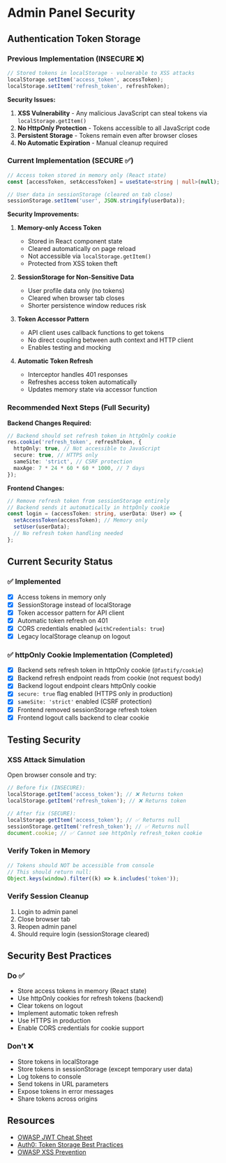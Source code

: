 # Admin Panel Security

## Authentication Token Storage

### Previous Implementation (INSECURE ❌)

```typescript
// Stored tokens in localStorage - vulnerable to XSS attacks
localStorage.setItem('access_token', accessToken);
localStorage.setItem('refresh_token', refreshToken);
```

**Security Issues:**

1. **XSS Vulnerability** - Any malicious JavaScript can steal tokens via `localStorage.getItem()`
2. **No HttpOnly Protection** - Tokens accessible to all JavaScript code
3. **Persistent Storage** - Tokens remain even after browser closes
4. **No Automatic Expiration** - Manual cleanup required

### Current Implementation (SECURE ✅)

```typescript
// Access token stored in memory only (React state)
const [accessToken, setAccessToken] = useState<string | null>(null);

// User data in sessionStorage (cleared on tab close)
sessionStorage.setItem('user', JSON.stringify(userData));
```

**Security Improvements:**

1. **Memory-only Access Token**
   - Stored in React component state
   - Cleared automatically on page reload
   - Not accessible via `localStorage.getItem()`
   - Protected from XSS token theft

2. **SessionStorage for Non-Sensitive Data**
   - User profile data only (no tokens)
   - Cleared when browser tab closes
   - Shorter persistence window reduces risk

3. **Token Accessor Pattern**
   - API client uses callback functions to get tokens
   - No direct coupling between auth context and HTTP client
   - Enables testing and mocking

4. **Automatic Token Refresh**
   - Interceptor handles 401 responses
   - Refreshes access token automatically
   - Updates memory state via accessor function

### Recommended Next Steps (Full Security)

**Backend Changes Required:**

```typescript
// Backend should set refresh token in httpOnly cookie
res.cookie('refresh_token', refreshToken, {
  httpOnly: true, // Not accessible to JavaScript
  secure: true, // HTTPS only
  sameSite: 'strict', // CSRF protection
  maxAge: 7 * 24 * 60 * 60 * 1000, // 7 days
});
```

**Frontend Changes:**

```typescript
// Remove refresh token from sessionStorage entirely
// Backend sends it automatically in httpOnly cookie
const login = (accessToken: string, userData: User) => {
  setAccessToken(accessToken); // Memory only
  setUser(userData);
  // No refresh token handling needed
};
```

## Current Security Status

### ✅ Implemented

- [x] Access tokens in memory only
- [x] SessionStorage instead of localStorage
- [x] Token accessor pattern for API client
- [x] Automatic token refresh on 401
- [x] CORS credentials enabled (`withCredentials: true`)
- [x] Legacy localStorage cleanup on logout

### ✅ httpOnly Cookie Implementation (Completed)

- [x] Backend sets refresh token in httpOnly cookie (`@fastify/cookie`)
- [x] Backend refresh endpoint reads from cookie (not request body)
- [x] Backend logout endpoint clears httpOnly cookie
- [x] `secure: true` flag enabled (HTTPS only in production)
- [x] `sameSite: 'strict'` enabled (CSRF protection)
- [x] Frontend removed sessionStorage refresh token
- [x] Frontend logout calls backend to clear cookie

## Testing Security

### XSS Attack Simulation

Open browser console and try:

```javascript
// Before fix (INSECURE):
localStorage.getItem('access_token'); // ❌ Returns token
localStorage.getItem('refresh_token'); // ❌ Returns token

// After fix (SECURE):
localStorage.getItem('access_token'); // ✅ Returns null
sessionStorage.getItem('refresh_token'); // ✅ Returns null
document.cookie; // ✅ Cannot see httpOnly refresh_token cookie
```

### Verify Token in Memory

```javascript
// Tokens should NOT be accessible from console
// This should return null:
Object.keys(window).filter((k) => k.includes('token'));
```

### Verify Session Cleanup

1. Login to admin panel
2. Close browser tab
3. Reopen admin panel
4. Should require login (sessionStorage cleared)

## Security Best Practices

### Do ✅

- Store access tokens in memory (React state)
- Use httpOnly cookies for refresh tokens (backend)
- Clear tokens on logout
- Implement automatic token refresh
- Use HTTPS in production
- Enable CORS credentials for cookie support

### Don't ❌

- Store tokens in localStorage
- Store tokens in sessionStorage (except temporary user data)
- Log tokens to console
- Send tokens in URL parameters
- Expose tokens in error messages
- Share tokens across origins

## Resources

- [OWASP JWT Cheat Sheet](https://cheatsheetseries.owasp.org/cheatsheets/JSON_Web_Token_for_Java_Cheat_Sheet.html)
- [Auth0: Token Storage Best Practices](https://auth0.com/docs/secure/security-guidance/data-security/token-storage)
- [OWASP XSS Prevention](https://cheatsheetseries.owasp.org/cheatsheets/Cross_Site_Scripting_Prevention_Cheat_Sheet.html)
